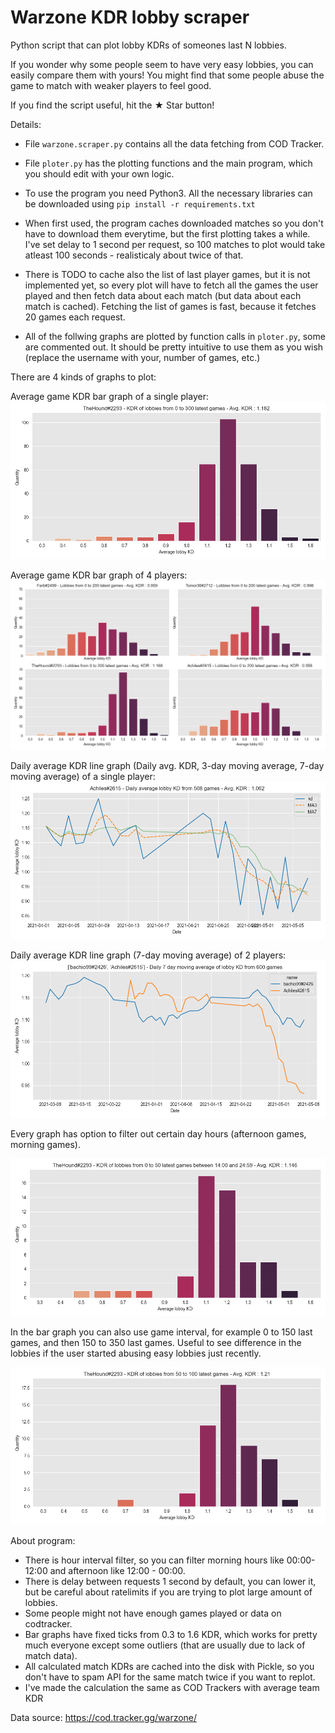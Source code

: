 # Warzone KDR lobby scraper

Python script that can plot lobby KDRs of someones last N lobbies.

If you wonder why some people seem to have very easy lobbies, you can easily compare them with yours! You might find that some people abuse the game to match with weaker players to feel good.

If you find the script useful, hit the ★ Star button!

Details:
 - File `warzone.scraper.py` contains all the data fetching from COD Tracker.
 - File `ploter.py` has the plotting functions and the main program, which you should edit with your own logic.

 - To use the program you need Python3. All the necessary libraries can be downloaded using `pip install -r requirements.txt`

 - When first used, the program caches downloaded matches so you don't have to download them everytime, but the first plotting takes a while. I've set delay to 1 second per request, so 100 matches to plot would take atleast 100 seconds - realisticaly about twice of that.

 - There is TODO to cache also the list of last player games, but it is not implemented yet, so every plot will have to fetch all the games the user played and then fetch data about each match (but data about each match is cached). Fetching the list of games is fast, because it fetches 20 games each request.

- All of the follwing graphs are plotted by function calls in `ploter.py`, some are commented out. It should be pretty intuitive to use them as you wish (replace the username with your, number of games, etc.)

There are 4 kinds of graphs to plot:

Average game KDR bar graph of a single player:
![Average game KDR bar graph of a single player:](total_TheHound%232293_0-300_hours_0-0.png)

Average game KDR bar graph of 4 players:
![Average game KDR bar graph of 4 players:](total_Farb%232499_Tomor36%232712_TheHound%232293_Achiles%232615_0-200_hour_0-0.png)

Daily average KDR line graph (Daily avg. KDR, 3-day moving average, 7-day moving average) of a single player:
![Daily average KDR line graph (Daily avg. KDR, 3-day moving average, 7-day moving average) of a single player:](daily_Achiles%232615_508_hours_0-0.png)

Daily average KDR line graph (7-day moving average) of 2 players:
![Daily average KDR line graph (7-day moving average) of 2 players:](daily_bachio99%232426_Achiles%232615_600_hour_0-0.png)

Every graph has option to filter out certain day hours (afternoon games, morning games).

![Example:](total_TheHound%232293_0-50_hours_14-24.png)

In the bar graph you can also use game interval, for example 0 to 150 last games, and then 150 to 350 last games. Useful to see difference in the lobbies if the user started abusing easy lobbies just recently.

![Example:](total_TheHound%232293_50-100_hours_0-0.png)


About program:
- There is hour interval filter, so you can filter morning hours like 00:00-12:00 and afternoon like 12:00 - 00:00.
- There is delay between requests 1 second by default, you can lower it, but be careful about ratelimits if you are trying to plot large amount of lobbies.
- Some people might not have enough games played or data on codtracker.
- Bar graphs have fixed ticks from 0.3 to 1.6 KDR, which works for pretty much everyone except some outliers (that are usually due to lack of match data).
- All calculated match KDRs are cached into the disk with Pickle, so you don't have to spam API for the same match twice if you want to replot.
- I've made the calculation the same as COD Trackers with average team KDR

Data source: https://cod.tracker.gg/warzone/
